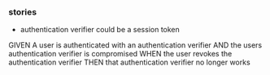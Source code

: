 ### stories
- authentication verifier could be a session token

GIVEN A user is authenticated with an authentication verifier
AND the users authentication verifier is compromised
WHEN the user revokes the authentication verifier
THEN that authentication verifier no longer works